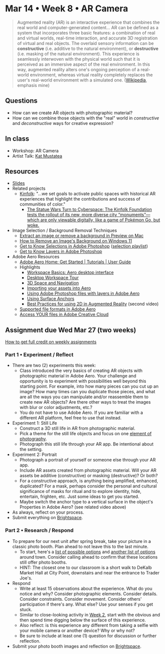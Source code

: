 # Mar 14 • Week 8 • AR Camera

> Augmented reality (AR) is an interactive experience that combines the real
> world and computer-generated content... AR can be defined as a system that
> incorporates three basic features: a combination of real and virtual worlds,
> real-time interaction, and accurate 3D registration of virtual and real
> objects. The overlaid sensory information can be **constructive** (i.e.
> additive to the natural environment), or **destructive** (i.e. masking of the
> natural environment). This experience is seamlessly interwoven with the
> physical world such that it is perceived as an immersive aspect of the real
> environment. In this way, augmented reality alters one's ongoing perception of
> a real-world environment, whereas virtual reality completely replaces the
> user's real-world environment with a simulated one.
> ([Wikipedia](https://en.wikipedia.org/wiki/Augmented_reality), emphasis mine)

## Questions

- How can we create AR objects with photographic material?
- How can we combine those objects with the "real" world in _constructive_ and
  _deconstructive_ ways for creative expression?

## In class

- Workshop: AR Camera
- Artist Talk: [Kat Mustatea](https://www.mustatea.com/)

## Resources

- [Slides](https://drive.google.com/drive/folders/1qIvZPNF94dAizOjOpymky5bexo8bdELj?usp=drive_link)
- Related projects
  - [Kinfolk](https://www.kinfolktech.org/): "...we set goals to activate
      public spaces with historical AR experiences that highlight the
      contributions and success of communities of color."
    - [The Statue Wars Turn to Cyberspace: The Kinfolk Foundation tests the
      rollout of its new, more diverse city “monuments”—which are only viewable
      digitally, like a game of Pokémon Go, but woke.](https://www.newyorker.com/magazine/2023/11/27/the-statue-wars-turn-to-cyberspace)
- Image Selection / Background Removal Techniques
  - [Extract an image or remove a background in Preview on
    Mac](https://support.apple.com/guide/preview/extract-an-image-or-remove-a-background-prvw15636/mac)
  - [How to Remove an Image's Background on Windows
    11](https://www.howtogeek.com/how-to-remove-an-images-background-on-windows-11/)
  - [Get to Know Selections in Adobe
    Photoshop](https://www.youtube.com/watch?v=hEcqi-ckZqI) ([selection
    playlist](https://www.youtube.com/@Photoshop/search?query=selection))
  - [Get to Know Layers in Adobe
    Photoshop](https://www.youtube.com/watch?v=EGbeHB6iUXk)
- Adobe Aero Resources
  - [Adobe Aero Home: Get Started | Tutorials | User
  Guide](https://helpx.adobe.com/support/adobe-aero.html)
  - Highlights
    - [Workspace Basics: Aero desktop
    interface](https://helpx.adobe.com/aero/using/workspace-basics-desktop-aero.html)
    - [Desktop Workspace
    Tour](https://creativecloud.adobe.com/cc/learn/aero/web/tour-the-workspace?locale=en)
    - [3D Space and
    Navigation](https://creativecloud.adobe.com/cc/learn/aero/web/3d-viewport-navigation?locale=en)
    - [Importing your assets into
    Aero](https://creativecloud.adobe.com/cc/learn/aero/web/asset-import-aero?locale=en)
    - [Using Adobe Photoshop files with layers in Adobe
    Aero](https://helpx.adobe.com/aero/using/work-with-photoshop-assets-in-aero.html)
    - [Using Surface
    Anchors](https://creativecloud.adobe.com/cc/learn/aero/web/using-scene-anchors?locale=en)
    - [Best Practices for using 2D in Augmented
    Reality](https://creativecloud.adobe.com/cc/learn/aero/web/augmented-reality-workflows-best-practices-aero?locale=en)
    (second video)
  - [Supported file formats in Adobe
  Aero](https://helpx.adobe.com/aero/using/supported-file-formats.html)
  - [Access YOUR files in Adobe Creative Cloud](https://assets.adobe.com)

## Assignment due Wed Mar 27 (two weeks)

[How to get full credit on weekly
assignments](https://github.com/ellennickles/xphoto-s24/tree/main#assessment-and-evaluation)

### Part 1 • Experiment / Reflect

- There are two (2) experiments this week:
  - Class introduced the very basics of creating AR objects with photographic
    material in Adobe Aero. Your challenge and opportunity is to experiment with
    possibilities well beyond this starting point. For example, into how many
    pieces can you cut up an image? How many times can you duplicate those
    pieces, and what are all the ways you can manipulate and/or reassemble them
    to create new AR objects? Are there other ways to treat the images with blur
    or color adjustments, etc.?
  - You do not have to use Adobe Aero. If you are familiar with a different AR
    platform, feel free to use that instead.
- Experiment 1: Still Life
  - Construct a 3D still life in AR from photographic material.
  - Pick a theme for the still life objects and focus on one [element of
    photography](https://github.com/ellennickles/xphoto-s24/blob/main/resources/photograph-elements.md).
  - Photograph this still life through your AR app. Be intentional about the
    setting.
- Experiment 2: Portrait
  - Photograph a portrait of yourself or someone else through your AR app.
  - Include AR assets created from photographic material. Will your AR assets be
    additive (constructive) or masking (destructive)? Or both?
  - For a constructive approach, is anything being amplified, enhanced,
    duplicated? For a mask, perhaps consider the  personal and cultural
    significance of masks for ritual and to explore identity, hide, entertain,
    frighten, etc. Just some ideas to get you started.
  - Maybe switch the anchor type to a vertical surface in the object's
    Properties in Adobe Aero? (see related video above)
- As always, reflect on your process.
- Submit everything on
  [Brightspace](https://brightspace.nyu.edu/d2l/home/344680).

### Part 2 • Research / Respond

- To prepare for our next unit after spring break, take your picture in a
  classic photo booth. Plan ahead to not leave this to the last minute.
  - To start, here's a [list of possible
    options](https://tinybeans.com/new-york/nyc-photo-booths/) and [another list
    of
    options](https://www.yelp.com/search?find_desc=bars+with+photobooths&find_loc=New+York%2C+NY)
    around town. Consider calling ahead to confirm that these locations still
    offer photo booths.
  - HINT: The closest one to our classroom is a short walk to DeKalb Market
    Hall at City Point, downstairs and near the entrance to Trader
    Joe's.
- Respond
  - Write at least 15 observations about the experience. What do you
    notice and why? Consider photographic elements. Consider details. Consider
    constraints. Consider movement. Consider others' participation if there's
    any. What else? Use your senses if you get stuck.
  - Similar to close-looking activity in [Week
    2](https://github.com/ellennickles/xphoto-s24/tree/main/week2#part-2--read--respond),
    start with the obvious and then spend time digging below the surface of this
    experience.
  - Also reflect: is this experience any different from taking a selfie with
    your mobile camera or another device? Why or why not?
  - Be sure to include at least one (1) question for discussion or further
    reflection.
- Submit your photo booth images and reflection on
  [Brightspace](https://brightspace.nyu.edu/d2l/home/344680).